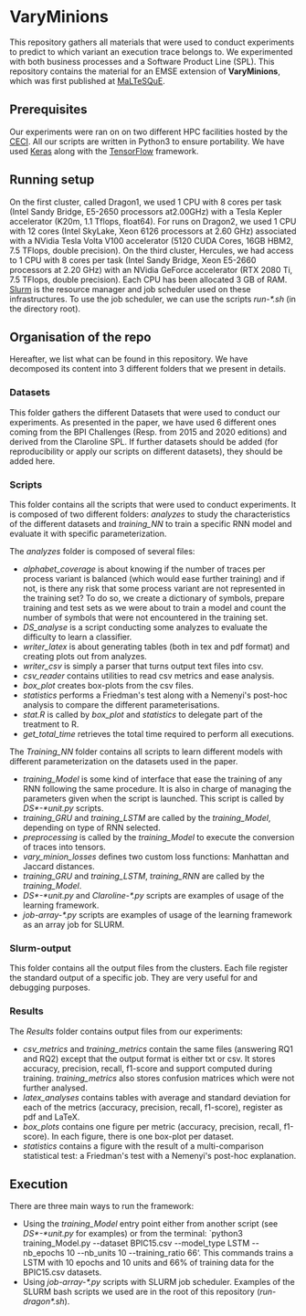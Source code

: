 # VaryMinions

This repository gathers all materials that were used to conduct experiments to predict to which variant an execution trace belongs to. We experimented with both business processes and a Software Product Line (SPL). This repository contains the material for an EMSE extension of **VaryMinions**, which was first published at [MaLTeSQuE](https://maltesque2021.github.io/index.html).

## Prerequisites

Our experiments were ran on on two different HPC facilities hosted by the [CECI](http://www.ceci-hpc.be/). 
All our scripts are written in Python3 to ensure portability. We have used [Keras](https://keras.io/) along with the 
[TensorFlow](https://www.tensorflow.org/) framework.

## Running setup

On the first cluster, called Dragon1, we used 1  CPU  with  8  cores  per  task  (Intel  Sandy  Bridge,  E5-2650  processors  at2.00GHz) with a Tesla Kepler accelerator (K20m, 1.1 Tflops, float64). 
For runs on Dragon2, we used 1 CPU with 12 cores (Intel SkyLake, Xeon 6126 processors at 2.60 GHz) associated with a NVidia Tesla Volta V100 accelerator (5120 CUDA Cores, 16GB HBM2, 7.5 TFlops, double precision). 
On the third cluster, Hercules, we had access to 1 CPU with 8 cores per task (Intel Sandy Bridge,  Xeon E5-2660 processors at 2.20 GHz) with an NVidia GeForce accelerator (RTX 2080 Ti, 7.5 TFlops, double precision).
Each CPU has been allocated 3 GB of RAM. [Slurm](https://support.ceci-hpc.be/doc/_contents/QuickStart/SubmittingJobs/SlurmTutorial.html) is the resource manager and job scheduler used on these infrastructures. To use the job scheduler, we can use the scripts _run-*.sh_ (in the directory root).

## Organisation of the repo

Hereafter, we list what can be found in this repository. We have decomposed its content into 3 different folders that we present in details.

### Datasets
This folder gathers the different Datasets that were used to conduct our experiments. As presented in the paper, we have used 6 different ones coming from the BPI Challenges (Resp. from 2015 and 2020 editions) and derived from the Claroline SPL.
If further datasets should be added (for reproducibility or apply our scripts on different datasets), they should be added here.

### Scripts

This folder contains all the scripts that were used to conduct experiments. It is composed of two different folders: _analyzes_ to study the characteristics of the different datasets and _training\_NN_ to train a specific RNN model and evaluate it with specific parameterization.

The _analyzes_ folder is composed of several files: 
 - _alphabet\_coverage_ is about knowing if the number of traces per process variant is balanced (which would ease further training) and if not, is there any risk that some process variant are not represented in the training set? To do so, we create a dictionary of symbols, prepare training and test sets as we were about to train a model and count the number of symbols that were not encountered in the training set. 
 - _DS\_analyse_ is a script conducting some analyzes to evaluate the difficulty to learn a classifier.
 - _writer\_latex_ is about generating tables (both in tex and pdf format) and creating plots out from analyzes.
 - _writer\_csv_ is simply a parser that turns output text files into csv.
 - _csv\_reader_ contains utilities to read csv metrics and ease analysis.
 - _box\_plot_ creates box-plots from the csv files.
 - _statistics_ performs a Friedman's test along with a Nemenyi's post-hoc analysis to compare the different parameterisations.
 - _stat.R_ is called by _box\_plot_ and _statistics_ to delegate part of the treatment to R.
 - _get\_total\_time_ retrieves the total time required to perform all executions.
 
The _Training_NN_ folder contains all scripts to learn different models with different parameterization on the datasets used in the paper. 
 - _training\_Model_ is some kind of interface that ease the training of any RNN following the same procedure. It is also in charge of managing the parameters given when the script is launched. This script is called by _DS*-*unit.py_ scripts.
 - _training\_GRU_ and _training\_LSTM_ are called by the _training\_Model_, depending on type of RNN selected.
 - _preprocessing_ is called by the _training\_Model_ to execute the conversion of traces into tensors.
 - _vary_minion_losses_ defines two custom loss functions: Manhattan and Jaccard distances.
 - _training\_GRU_ and _training\_LSTM_, _training\_RNN_ are called by the _training\_Model_.
 - _DS*-*unit.py_ and _Claroline-*.py_ scripts are examples of usage of the learning framework.  
 - _job-array-*.py_ scripts are examples of usage of the learning framework as an array job for SLURM.  
 
### Slurm-output

This folder contains all the output files from the clusters. Each file register the standard output of a specific job. 
They are very useful for and debugging purposes.

### Results

The _Results_ folder contains output files from our experiments:
- _csv\_metrics_ and _training\_metrics_ contain the same files (answering RQ1 and RQ2) except that the output format is either txt or csv. It stores accuracy, precision, recall, f1-score and support computed during training. _training\_metrics_ also stores confusion matrices which were not further analysed.
- _latex\_analyses_ contains tables with average and standard deviation for each of the metrics (accuracy, precision, recall, f1-score), register as pdf and LaTeX.   
- _box\_plots_ contains one figure per metric (accuracy, precision, recall, f1-score). In each figure, there is one box-plot per dataset.   
- _statistics_ contains a figure with the result of a multi-comparison statistical test: a Friedman's test with a Nemenyi's post-hoc explanation.

## Execution

There are three main ways to run the framework:
 - Using the _training\_Model_ entry point either from another script (see _DS*-*unit.py_ for examples) or 
   from the terminal: `python3 training_Model.py  --dataset BPIC15.csv --model_type LSTM --nb_epochs 10 --nb_units 10 --training_ratio 66‘.  This commands trains a LSTM with 10 epochs and 10 units and 66% of training data for the BPIC15.csv datasets.
 - Using _job-array-*.py_ scripts with SLURM job scheduler. Examples of the SLURM bash scripts we used are in the root of this repository (_run-dragon*.sh_).


